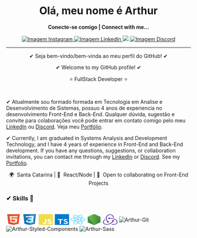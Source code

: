 # <h1 align="center"> Olá, meu nome é Arthur </h1> 

<p align= "center"> <b>Conecte-se comigo | Connect with me...</b> </p>

<div align="center">
<a href='https://www.instagram.com/arthurdoossantos/'> <img src='https://img.shields.io/badge/Instagram-E4405F.svg?style=for-the-badge&logo=Instagram&logoColor=white' alt='Imagem Instagram' /> </a>
<a href='https://www.linkedin.com/in/arthur-gabriel-dos-santos-6842b5173/'> <img src='https://img.shields.io/badge/LinkedIn-0A66C2.svg?style=for-the-badge&logo=LinkedIn&logoColor=white' alt='Imagem LinkedIn' /> </a>
<a href = "mailto:santos.santos86@hotmail.com"><img src="https://img.shields.io/badge/Microsoft_Outlook-0078D4?style=for-the-badge&logo=microsoft-outlook&logoColor=white" target="_blank"></a>
<a href='https://discord.com/users/pirusenfreio'> <img src='https://img.shields.io/badge/Discord-5865F2.svg?style=for-the-badge&logo=Discord&logoColor=white' alt='Imagem Discord' /> </a>
 </div>

-----------------------------------------------------

<p align= "center">✔ Seja bem-vindo/bem-vinda ao meu perfil do GitHub! ✔</p>
<p align= "center">✔ Welcome to my GitHub profile! ✔</p>
 <div align="center">⭐ FullStack Developer ⭐</div>

#

✔ Atualmente sou formado formada em Tecnologia em Analise e Desenvolvimento de Sistemas, possuo 4 anos de experiencia no desenvolvimento Front-End e Back-End. Qualquer dúvida, sugestão e convite para colaborações você pode entrar em contato comigo pelo meu [LinkedIn](https://www.linkedin.com/in/arthur-gabriel-dos-santos-6842b5173/) ou [Discord](https://discord.com/users/pirusenfreio). Veja meu [Portfólio](https://arthursantosdev.vercel.app/).

✔ Currently, I am graduated in Systems Analysis and Development Technology, and I have 4 years of experience in Front-End and Back-End development. If you have any questions, suggestions, or collaboration invitations, you can contact me through my [LinkedIn](https://www.linkedin.com/in/arthur-gabriel-dos-santos-6842b5173/) or [Discord](https://discord.com/users/pirusenfreio). See my [Portfolio](https://arthursantosdev.vercel.app/).


<p align= "center"> 🌍  Santa Catarina | 🧠  React/Node | 🤝  Open to collaborating on Front-End Projects </p>

### ✔ Skills :art:

<div style="display: inline_block"><br>
  <img align="center" alt="Arthur-HTML" height="30" width="40" src="https://raw.githubusercontent.com/devicons/devicon/master/icons/html5/html5-original.svg">
  <img align="center" alt="Arthur-CSS" height="30" width="40" src="https://raw.githubusercontent.com/devicons/devicon/master/icons/css3/css3-original.svg">
  <img align="center" alt="Arthur-Js" height="30" width="40" src="https://raw.githubusercontent.com/devicons/devicon/master/icons/javascript/javascript-plain.svg">
  <img align="center" alt="Arthur-Ts" height="30" width="40" src="https://raw.githubusercontent.com/devicons/devicon/master/icons/typescript/typescript-plain.svg">
  <img align="center" alt="Arthur-React" height="30" width="40" src="https://raw.githubusercontent.com/devicons/devicon/master/icons/react/react-original.svg">
  <img align="center" alt="Arthur-NodeJs" height="30" width="40" src="https://github.com/devicons/devicon/blob/v2.15.1/icons/nodejs/nodejs-original.svg" />
  <img align="center" alt="Arthur-NodeJs" height="30" width="40" src="https://github.com/devicons/devicon/blob/v2.15.1/icons/redux/redux-original.svg" />
  <img align="center" alt="Arthur-Git" height="30" width="40" src="https://cdn.jsdelivr.net/gh/devicons/devicon/icons/git/git-original.svg" />
  <img align="center" alt="Arthur-Styled-Components" height="30" width="40" src="https://cdn.worldvectorlogo.com/logos/styled-components-1.svg" />
  <img align="center" alt="Arthur-Sass" height="30" width="40" src="https://cdn.jsdelivr.net/gh/devicons/devicon/icons/sass/sass-original.svg" />
</div>

